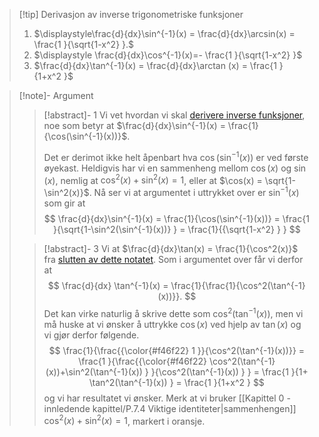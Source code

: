 > [!tip] Derivasjon av inverse trigonometriske funksjoner 
> 1. $\displaystyle\frac{d}{dx}\sin^{-1}(x) = \frac{d}{dx}\arcsin(x) = \frac{1 }{\sqrt{1-x^2} }.$
> 2. $\displaystyle \frac{d}{dx}\cos^{-1}(x)=- \frac{1 }{\sqrt{1-x^2} }$
> 3. $\frac{d}{dx}\tan^{-1}(x) = \frac{d}{dx}\arctan (x) = \frac{1 }{1+x^2 }$


> [!note]- Argument 
> 
> > [!abstract]- 1
> > Vi vet hvordan vi skal [derivere inverse funksjoner](Kapittel%203%20-%20transendentale%20funksjoner/3.1.2%20Derivasjon%20av%20inverse%20funksjoner.md), noe som betyr at $\frac{d}{dx}\sin^{-1}(x) = \frac{1}{\cos(\sin^{-1}(x))}$. 
> > 
> > Det er derimot ikke helt åpenbart hva $\cos(\sin^{-1}(x))$ er ved første øyekast. Heldigvis har vi en sammenheng mellom $\cos(x)$ og $\sin(x)$, nemlig at $\cos^2(x)+\sin^2(x) = 1$, eller at $\cos(x) = \sqrt{1-\sin^2(x)}$. Nå ser vi at argumentet i uttrykket over er $\sin^{-1}(x)$ som gir at
> > $$
> > \frac{d}{dx}\sin^{-1}(x) = \frac{1}{\cos(\sin^{-1}(x))} = \frac{1 }{\sqrt{1-\sin^2(\sin^{-1}(x))}  } = \frac{1}{{\sqrt{1-x^2} } } 
> > $$
> 
> > [!abstract]- 3
> > Vi at $\frac{d}{dx}\tan(x) = \frac{1}{\cos^2(x)}$ fra [slutten av dette notatet](Kapittel%202%20-%20derivasjon/2.5.3%20Derivasjon%20av%20andre%20trigonometriske%20funksjoner.md). Som i argumentet over får vi derfor at  
> > $$
> > \frac{d}{dx} \tan^{-1}(x) = \frac{1}{\frac{1}{\cos^2(\tan^{-1}(x))}}.
> > $$
> > Det kan virke naturlig å skrive dette som $\cos^2(\tan^{-1}(x))$, men vi må huske at vi ønsker å uttrykke $\cos (x)$ ved hjelp av $\tan (x)$ og vi gjør derfor følgende.
> > $$
> > \frac{1}{\frac{{\color{#f46f22} 1 }}{\cos^2(\tan^{-1}(x))}} = \frac{1 }{\frac{{\color{#f46f22} \cos^2(\tan^{-1}(x))+\sin^2(\tan^{-1}(x)) } }{\cos^2(\tan^{-1}(x)) }  }  = \frac{1 }{1+ \tan^2(\tan^{-1}(x))   } = \frac{1 }{1+x^2 }  
> > $$
> > og vi har resultatet vi ønsker. Merk at vi bruker [[Kapittel 0 - innledende kapittel/P.7.4 Viktige identiteter|sammenhengen]] $\cos^2(x)+\sin^2(x) =1$, markert i oransje.

